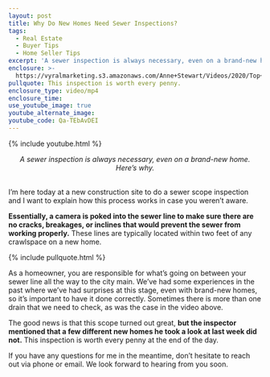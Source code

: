```yaml
---
layout: post
title: Why Do New Homes Need Sewer Inspections?
tags:
  - Real Estate
  - Buyer Tips
  - Home Seller Tips
excerpt: 'A sewer inspection is always necessary, even on a brand-new home. Here’s why.'
enclosure: >-
  https://vyralmarketing.s3.amazonaws.com/Anne+Stewart/Videos/2020/Top+5+Things+To+Be+Aware+Of+For+The+January+Real+Estate+Market.mp4
pullquote: This inspection is worth every penny.
enclosure_type: video/mp4
enclosure_time:
use_youtube_image: true
youtube_alternate_image:
youtube_code: Qa-TEbAvDEI
---
```


{% include youtube.html %}

<center><em>A sewer inspection is always necessary, even on a brand-new home. Here&rsquo;s why.</em></center>

<center>&nbsp;</center>

I’m here today at a new construction site to do a sewer scope inspection and I want to explain how this process works in case you weren’t aware.

**Essentially, a camera is poked into the sewer line to make sure there are no cracks, breakages, or inclines that would prevent the sewer from working properly.** These lines are typically located within two feet of any crawlspace on a new home.

{% include pullquote.html %}

As a homeowner, you are responsible for what’s going on between your sewer line all the way to the city main. We’ve had some experiences in the past where we’ve had surprises at this stage, even with brand-new homes, so it’s important to have it done correctly. Sometimes there is more than one drain that we need to check, as was the case in the video above.

The good news is that this scope turned out great, **but the inspector mentioned that a few different new homes he took a look at last week did not.** This inspection is worth every penny at the end of the day.

If you have any questions for me in the meantime, don’t hesitate to reach out via phone or email. We look forward to hearing from you soon.